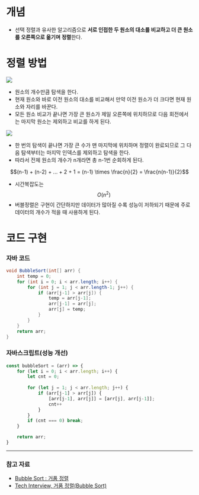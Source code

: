 # 개념

- 선택 정렬과 유사한 알고리즘으로 **서로 인접한 두 원소의 대소를 비교하고 더 큰 원소를 오른쪽으로 옮기며 정렬**한다.


# 정렬 방법

![](https://blog.kakaocdn.net/dn/dEC5xy/btsamWtPejY/X8X8EhGpnugjT4nrnOjBcK/img.gif)

- 원소의 개수만큼 탐색을 한다.
- 현재 원소와 바로 이전 원소의 대소를 비교해서 만약 이전 원소가 더 크다면 현재 원소와 자리를 바꾼다.
- 모든 원소 비교가 끝나면 가장 큰 원소가 제일 오른쪽에 위치하므로 다음 회전에서는 마지막 원소는 제외하고 비교를 하게 된다.

![](https://img1.daumcdn.net/thumb/R1280x0/?scode=mtistory2&fname=https%3A%2F%2Fblog.kakaocdn.net%2Fdn%2Fc7M8nq%2Fbtsah9VkSiY%2FReYJanYV0RF2PlaelgDvQk%2Fimg.png)
- 한 번의 탐색이 끝나면 가장 큰 수가 맨 마지막에 위치하며 정렬이 완료되므로 그 다음 탐색부터는 마지막 인덱스를 제외하고 탐색을 한다.
- 따라서 전체 원소의 개수가 n개라면 총 n-1번 순회하게 된다.

$$(n-1) + (n-2) + ... + 2 + 1 = (n-1) \times \frac{n}{2} = \frac{n(n-1)}{2}$$
- 시간복잡도는 $$O(n^2)$$
- 버블정렬은 구현이 간단하지만 데이터가 많아질 수록 성능이 저하되기 때문에 주로 데이터의 개수가 적을 때 사용하게 된다.

# 코드 구현

### 자바 코드

```java
void BubbleSort(int[] arr) {
	int temp = 0;
	for (int i = 0; i < arr.length; i++) {
		for (int j = 1; j < arr.length-1; j++) {
			if (arr[j-1] > arr[j]) {
				temp = arr[j-1];
				arr[j-1] = arr[j];
				arr[j] = temp;
			}
		}
	}
	return arr;
}
```

### 자바스크립트(성능 개선)

```javascript
const bubbleSort = (arr) => {
	for (let i = 0; i < arr.length; i++) {
		let cnt = 0;
		
		for (let j = 1; j < arr.length; j++) {
			if (arr[j-1] > arr[j]) {
				[arr[j-1], arr[j]] = [arr[j], arr[j-1]];
				cnt++
			}
		}
		if (cnt === 0) break;
	}

	return arr;
}
```


---

### 참고 자료
- [Bubble Sort : 거품 정렬](https://bowbowbow.tistory.com/10)
- [Tech Interview, 거품 정렬(Bubble Sort)](https://gyoogle.dev/blog/algorithm/Bubble%20Sort.html)